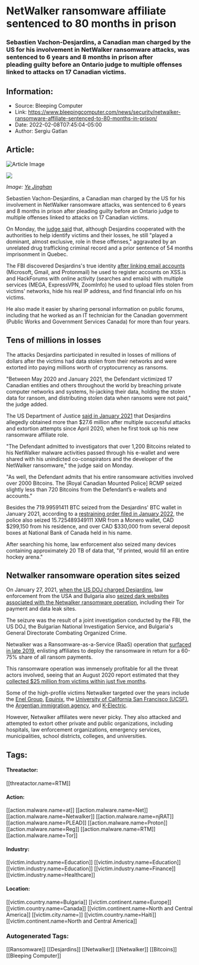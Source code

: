 # NetWalker ransomware affiliate sentenced to 80 months in prison
### Sebastien Vachon-Desjardins, a Canadian man charged by the US for his involvement in NetWalker ransomware attacks, was sentenced to 6 years and 8 months in prison after pleading guilty before an Ontario judge to multiple offenses linked to attacks on 17 Canadian victims.

## Information:
+ Source: Bleeping Computer
+ Link: https://www.bleepingcomputer.com/news/security/netwalker-ransomware-affiliate-sentenced-to-80-months-in-prison/
+ Date: 2022-02-08T07:45:04-05:00
+ Author: Sergiu Gatlan


## Article:
![Article Image](https://www.bleepstatic.com/content/hl-images/2022/02/08/Prison_headpic.jpg)

![](https://www.bleepstatic.com/content/hl-images/2022/02/08/Prison_headpic.jpg)


*Image: [Ye Jinghan](https://unsplash.com/@yejinghan)*


Sebastien Vachon-Desjardins, a Canadian man charged by the US for his involvement in NetWalker ransomware attacks, was sentenced to 6 years and 8 months in prison after pleading guilty before an Ontario judge to multiple offenses linked to attacks on 17 Canadian victims.


On Monday, the [judge said](http://www.documentcloud.org/documents/21199895-reasons-for-sentence-vachon-desjardins) that, although Desjardins cooperated with the authorities to help identify victims and their losses, he still "played a dominant, almost exclusive, role in these offenses," aggravated by an unrelated drug trafficking criminal record and a prior sentence of 54 months imprisonment in Quebec.


The FBI discovered Desjardins's true identity [after linking email accounts](https://www.documentcloud.org/documents/21199896-vachon-desjardins-court-docs) (Microsoft, Gmail, and Protonmail) he used to register accounts on XSS.is and HackForums with online activity (searches and emails) with multiple services (MEGA, ExpressVPN, ZoomInfo) he used to upload files stolen from victims' networks, hide his real IP address, and find financial info on his victims.


He also made it easier by sharing personal information on public forums, including that he worked as an IT technician for the Canadian government (Public Works and Government Services Canada) for more than four years.


Tens of millions in losses
--------------------------


The attacks Desjardins participated in resulted in losses of millions of dollars after the victims had data stolen from their networks and were extorted into paying millions worth of cryptocurrency as ransoms.


"Between May 2020 and January 2021, the Defendant victimized 17 Canadian entities and others throughout the world by breaching private computer networks and systems, hi-jacking their data, holding the stolen data for ransom, and distributing stolen data when ransoms were not paid," the judge added.


The US Department of Justice [said in January 2021](https://www.bleepingcomputer.com/news/security/us-charges-netwalker-ransomware-affiliate-seizes-ransom-payments/) that Desjardins allegedly obtained more than $27.6 million after multiple successful attacks and extortion attempts since April 2020, when he first took up his new ransomware affiliate role.


"The Defendant admitted to investigators that over 1,200 Bitcoins related to his NetWalker malware activities passed through his e-wallet and were shared with his unindicted co-conspirators and the developer of the NetWalker ransomware," the judge said on Monday.


"As well, the Defendant admits that his entire ransomware activities involved over 2000 Bitcoins. The [Royal Canadian Mounted Police] RCMP seized slightly less than 720 Bitcoins from the Defendant’s e-wallets and accounts."


Besides the 719.99591411 BTC seized from the Desjardins' BTC wallet in January 2021, according to a [restraining order filed in January 2022](http://www.documentcloud.org/documents/21199898-vachon-desjardins-restraining-order), the police also seized 15.725489349111 XMR from a Monero wallet, CAD $299,150 from his residence, and over CAD $330,000 from several deposit boxes at National Bank of Canada held in his name.


After searching his home, law enforcement also seized many devices containing approximately 20 TB of data that, "if printed, would fill an entire hockey arena."


Netwalker ransomware operation sites seized
-------------------------------------------


On January 27, 2021, [when the US DOJ charged Desjardins](https://www.bleepingcomputer.com/news/security/us-charges-netwalker-ransomware-affiliate-seizes-ransom-payments/), law enforcement from the USA and Bulgaria also [seized dark websites associated with the Netwalker ransomware operation](https://www.bleepingcomputer.com/news/security/netwalker-ransomware-dark-web-sites-seized-by-law-enforcement/), including their Tor payment and data leak sites.


The seizure was the result of a joint investigation conducted by the FBI, the US DOJ, the Bulgarian National Investigation Service, and Bulgaria's General Directorate Combating Organized Crime.


Netwalker was a Ransomware-as-a-Service (RaaS) operation that [surfaced in late 2019](https://www.bleepingcomputer.com/forums/t/705981/mailto-koko-netwalker-kazkavkovkiz-mailto-readmetxt-support-topic/), enlisting affiliates to deploy the ransomware in return for a 60-75% share of all ransom payments.


This ransomware operation was immensely profitable for all the threat actors involved, seeing that an August 2020 report estimated that they [collected $25 million from victims within just five months](https://www.bleepingcomputer.com/news/security/netwalker-ransomware-earned-25-million-in-just-five-months/).


Some of the high-profile victims Netwalker targeted over the years include the [Enel Group](https://www.bleepingcomputer.com/news/security/enel-group-hit-by-ransomware-again-netwalker-demands-14-million/), [Equinix](https://www.bleepingcomputer.com/news/security/equinix-data-center-giant-hit-by-netwalker-ransomware-45m-ransom/), the [University of California San Francisco (UCSF)](https://www.bleepingcomputer.com/news/security/netwalker-ransomware-continues-assault-on-us-colleges-hits-ucsf/), the [Argentian immigration agency](https://www.bleepingcomputer.com/news/security/netwalker-ransomware-hits-argentinian-government-demands-4-million/), and [K-Electric](https://www.bleepingcomputer.com/news/security/netwalker-ransomware-hits-pakistans-largest-private-power-utility/).


However, Netwalker affiliates were never picky. They also attacked and attempted to extort other private and public organizations, including hospitals, law enforcement organizations, emergency services, municipalities, school districts, colleges, and universities.





## Tags:

#### Threatactor:
[[threatactor.name=RTM]]

#### Action:
[[action.malware.name=at]] [[action.malware.name=Net]] [[action.malware.name=Netwalker]] [[action.malware.name=njRAT]] [[action.malware.name=PLEAD]] [[action.malware.name=Proton]] [[action.malware.name=Reg]] [[action.malware.name=RTM]] [[action.malware.name=Tor]]

#### Industry:
[[victim.industry.name=Education]] [[victim.industry.name=Education]] [[victim.industry.name=Education]] [[victim.industry.name=Finance]] [[victim.industry.name=Healthcare]]

#### Location:
[[victim.country.name=Bulgaria]] [[victim.continent.name=Europe]] [[victim.country.name=Canada]] [[victim.continent.name=North and Central America]] [[victim.city.name=]] [[victim.country.name=Haiti]] [[victim.continent.name=North and Central America]]

### Autogenerated Tags:
[[Ransomware]] [[Desjardins]] [[Netwalker]] [[Netwalker]] [[Bitcoins]] [[Bleeping Computer]]

